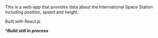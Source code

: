 
This is a web-app that provides data about the International Space Station including position, speed and height.

Built with React.js

****Build still in process***
